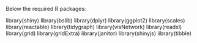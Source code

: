 Below the required R packages:

library(shiny)
library(bslib)
library(dplyr)
library(ggplot2)
library(scales)
library(reactable)
library(tidygraph)
library(visNetwork)
library(readxl)
library(grid)
library(gridExtra)
library(janitor)
library(shinyjs)
library(tibble)
